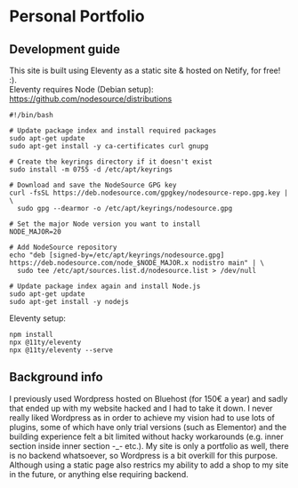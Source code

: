 # Personal Portfolio

## Development guide
This site is built using Eleventy as a static site & hosted on Netify, for free! :).  
Eleventy requires Node (Debian setup):  
https://github.com/nodesource/distributions  
```
#!/bin/bash

# Update package index and install required packages
sudo apt-get update
sudo apt-get install -y ca-certificates curl gnupg

# Create the keyrings directory if it doesn't exist
sudo install -m 0755 -d /etc/apt/keyrings

# Download and save the NodeSource GPG key
curl -fsSL https://deb.nodesource.com/gpgkey/nodesource-repo.gpg.key | \
  sudo gpg --dearmor -o /etc/apt/keyrings/nodesource.gpg

# Set the major Node version you want to install
NODE_MAJOR=20

# Add NodeSource repository
echo "deb [signed-by=/etc/apt/keyrings/nodesource.gpg] https://deb.nodesource.com/node_$NODE_MAJOR.x nodistro main" | \
  sudo tee /etc/apt/sources.list.d/nodesource.list > /dev/null

# Update package index again and install Node.js
sudo apt-get update
sudo apt-get install -y nodejs

```

Eleventy setup:
```
npm install
npx @11ty/eleventy
npx @11ty/eleventy --serve
```

## Background info
I previously used Wordpress hosted on Bluehost (for 150€ a year) and sadly that ended up with my website hacked and I had to take it down. 
I never really liked Wordpress as in order to achieve my vision had to use lots of plugins, some of which have only trial versions (such as Elementor) and the building experience felt a bit limited without hacky workarounds (e.g. inner section inside inner section -_- etc.).
My site is only a portfolio as well, there is no backend whatsoever, so Wordpress is a bit overkill for this purpose. Although using a static page also restrics my ability to add a shop to my site in the future, or anything else requiring backend.
